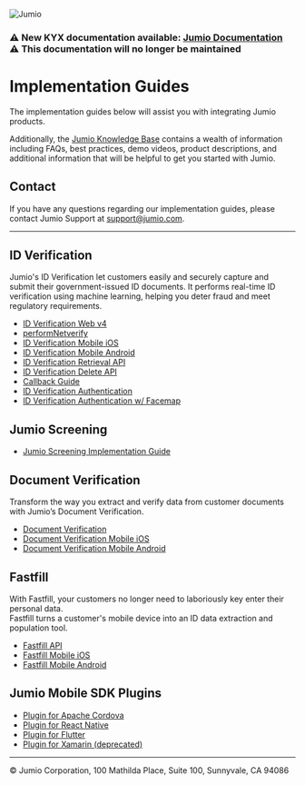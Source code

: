 ![Jumio](/images/Jumio-Main-Banner.png)

### ⚠️&nbsp;New KYX documentation available: [Jumio Documentation](https://docs.jumio.com/production/Content/Home.htm)**<br>⚠️&nbsp;This documentation will no longer be maintained**

# Implementation Guides

The implementation guides below will assist you with integrating Jumio products.<p>
Additionally, the [Jumio Knowledge Base](https://support.jumio.com) contains a wealth of information including FAQs, best practices, demo videos, product descriptions, and additional information that will be helpful to get you started with Jumio.<p>

## Contact

If you have any questions regarding our implementation guides, please contact Jumio Support at support@jumio.com.

---
## ID Verification

Jumio's ID Verification let customers easily and securely capture and submit their government-issued ID documents. It performs real-time ID verification using machine learning, helping you deter fraud and meet regulatory requirements.

- [ID Verification Web v4](/netverify/netverify-web-v4.md)
- [performNetverify](/netverify/performNetverify.md)
- [ID Verification Mobile iOS](https://github.com/Jumio/mobile-sdk-ios)
- [ID Verification Mobile Android](https://github.com/Jumio/mobile-sdk-android)
- [ID Verification Retrieval API](/netverify/netverify-retrieval-api.md)
- [ID Verification Delete API](/netverify/netverify-delete-api.md)
- [Callback Guide](/netverify/callback.md)
- [ID Verification Authentication](netverify/netverify-authentication.md)
- [ID Verification Authentication w/ Facemap](/netverify/netverify-authentication-facemap.md)

## Jumio Screening

- [Jumio Screening Implementation Guide](/netverify/netverify-screening.md)

## Document Verification

Transform the way you extract and verify data from customer documents with Jumio’s Document Verification.

- [Document Verification](/netverify/document-verification.md)
- [Document Verification Mobile iOS](https://github.com/Jumio/mobile-sdk-ios)
- [Document Verification Mobile Android](https://github.com/Jumio/mobile-sdk-android)

## Fastfill

With Fastfill, your customers no longer need to laboriously key enter their personal data.<br>
Fastfill turns a customer's mobile device into an ID data extraction and population tool.

- [Fastfill API](/netverify/fastfill-api.md)
- [Fastfill Mobile iOS](https://github.com/Jumio/mobile-sdk-ios)
- [Fastfill Mobile Android](https://github.com/Jumio/mobile-sdk-android)

## Jumio Mobile SDK Plugins

- [Plugin for Apache Cordova](https://github.com/Jumio/mobile-cordova)
- [Plugin for React Native](https://github.com/Jumio/mobile-react)
- [Plugin for Flutter](https://github.com/Jumio/mobile-flutter)
- [Plugin for Xamarin (deprecated)](https://github.com/Jumio/mobile-xamarin)
---
&copy; Jumio Corporation, 100 Mathilda Place, Suite 100, Sunnyvale, CA 94086
